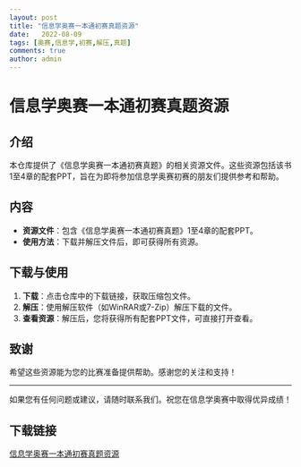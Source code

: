 ```yaml
---
layout: post
title: "信息学奥赛一本通初赛真题资源"
date:   2022-08-09
tags: [奥赛,信息学,初赛,解压,真题]
comments: true
author: admin
---
```

# 信息学奥赛一本通初赛真题资源

## 介绍

本仓库提供了《信息学奥赛一本通初赛真题》的相关资源文件。这些资源包括该书1至4章的配套PPT，旨在为即将参加信息学奥赛初赛的朋友们提供参考和帮助。

## 内容

- **资源文件**：包含《信息学奥赛一本通初赛真题》1至4章的配套PPT。
- **使用方法**：下载并解压文件后，即可获得所有资源。

## 下载与使用

1. **下载**：点击仓库中的下载链接，获取压缩包文件。
2. **解压**：使用解压软件（如WinRAR或7-Zip）解压下载的文件。
3. **查看资源**：解压后，您将获得所有配套PPT文件，可直接打开查看。

## 致谢

希望这些资源能为您的比赛准备提供帮助。感谢您的关注和支持！

---

如果您有任何问题或建议，请随时联系我们。祝您在信息学奥赛中取得优异成绩！

## 下载链接

[信息学奥赛一本通初赛真题资源](https://pan.quark.cn/s/08d1d41415cd)
